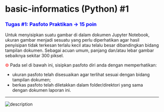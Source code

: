 # basic-informatics (Python) #1
### <span style="color:blue">Tugas #1: Pasfoto Praktikan &#8594; 15 poin</span>

Untuk menyisipkan suatu gambar di dalam dokumen Jupyter Notebook, ukuran gambar menjadi sesuatu yang perlu diperhatikan  agar hasil penyisipan tidak terkesan terlalu kecil atau telalu besar dibandingkan bidang tampilan dokumen. Sebagai acuan umum, panjang dan/atau lebar gambar sebaiknya sekitar 300 piksel.

<span style="color:red">&#9881;</span> Pada sel di bawah ini, sisipkan pasfoto diri anda dengan memperhatikan:

- ukuran pasfoto telah disesuaikan agar terlihat sesuai dengan bidang tampilan dokumen;
- berkas pasfoto telah diletakkan dalam folder/direktori yang sama dengan dokumen laporan ini.
--------------------
![description](filename.png)

